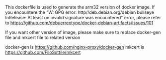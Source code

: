 This dockerfile is used to generate the arm32 version of docker image.
If you encountere the "W: GPG error: http//deb.debian.org/debian bullseye InRelease: At least on invalid signature was encountered" error, please refer to https://github.com/debuerreotype/docker-debian-artifacts/issues/101

If you want other version of image, please make sure to replace docker-gen file and mkcert file to related version

docker-gen is https://github.com/nginx-proxy/docker-gen
mkcert is https://github.com/FiloSottile/mkcert
